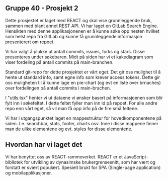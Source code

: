 ## Gruppe 40 - Prosjekt 2
Dette prosjektet er laget med REACT og skal vise grunnleggende bruk, sammen med blant annet REST API.
Vi har laget en GitLab Search Engine. Hensikten med denne applikasjonenen er å kunne søke opp nesten hvilket som helst repo fra GitLab og kunne få grunnleggende informasjon presenterert om repoet. 

Vi har valgt å plukke ut antall commits, issues, forks og stars. Disse presenteres under søkebaren. Midt på siden har vi et kakediagram som viser fordeling på antall commits på main-branchen.

Standard git-repo for dette prosjektet er vårt eget. Det gir oss mulighet til å hente ut standard info, samt egne info som krever access tokens. Dette gir oss muligheten til å kunne lage en pie-chart (og evt en liste over brnaches) over fordelingen på antall commits i main-brachen. 

I "utils.tsx" henter vi ut dataene vi ønsker basert på informasjoenen som blir fylt inn i søkefeltet. I dette feltet fyller man inn id på repoet. For alle andre repo enn vårt eget, så vil man få opp info på de fire små feltene. 

Vi har i utgangspunktet laget en mappestruktur for hovedkomponentene på siden. I.e. searchbar, stats, footer, charts osv. Inne i disse mappene finner man de ulike elementene og evt. styles for disse elementene.


## Hvordan har vi laget det
Vi har benyttet oss av REACT-rammeverket. REACT er et JavaScript-bibliotek for utvikling av dynasimske brukergrensesnitt, som har vært og forstatt er svært populært. Spesielt brukt for SPA (Single-page application) og mobilapplikasjoner. 






